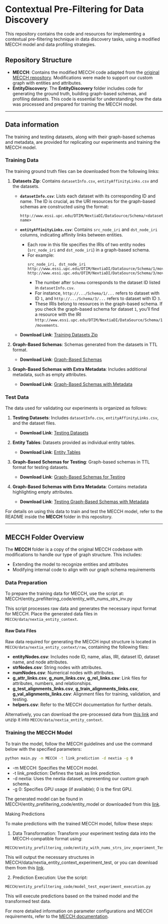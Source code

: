 # Contextual Pre-Filtering for Data Discovery

This repository contains the code and resources for implementing a contextual pre-filtering technique in data discovery tasks, using a modified MECCH model and data profiling strategies.

## Repository Structure

- **MECCH**: Contains the modified MECCH code adapted from the [original MECCH repository](https://github.com/cynricfu/MECCH/tree/master). Modifications were made to support our custom graph with entities and attributes.
- **EntityDiscovery**: The **EntityDiscovery** folder includes code for generating the ground truth, building graph-based schemas, and profiling datasets. This code is essential for understanding how the data was processed and prepared for training the MECCH model.

---

## Data information

The training and testing datasets, along with their graph-based schemas and metadata, are provided for replicating our experiments and training the MECCH model.

### Training Data

The training ground truth files can be downloaded from the following links:

1. **Datasets Zip**: Contains `datasetInfo.csv`, `entityAffinityLinks.csv` and the datasets.
   - **`datasetInfo.csv`**: Lists each dataset with its corresponding ID and name. The ID is crucial, as the URI resources for the graph-based schemas are constructed using the format:
     ```
     http://www.essi.upc.edu/DTIM/NextiaDI/DataSource/Schema/<datasetID>/<resource name>
     ```
   - **`entityAffinityLinks.csv`**: Contains `src_node_iri` and `dst_node_iri` columns, indicating affinity links between entities.
     - Each row in this file specifies the IRIs of two entity nodes (`src_node_iri` and `dst_node_iri`) in a graph-based schema.  
     - For example:
       ```
       src_node_iri, dst_node_iri
       http://www.essi.upc.edu/DTIM/NextiaDI/DataSource/Schema/1/movements, http://www.essi.upc.edu/DTIM/NextiaDI/DataSource/Schema/3/movements
       ```
       - The number after `Schema` corresponds to the dataset ID listed in `datasetInfo.csv`.  
       - For instance, `http://.../Schema/1/...` refers to dataset with ID `1`, and `http://.../Schema/3/...` refers to dataset with ID `3`.  
       - These IRIs belong to resources in the graph-based schema. If you check the graph-based schema for dataset `1`, you’ll find a resource with the IRI `http://www.essi.upc.edu/DTIM/NextiaDI/DataSource/Schema/1/movements`.  

   - **Download Link**: [Training Datasets Zip](https://mydisk.cs.upc.edu/s/AfCn9dskZL9dpja)

2. **Graph-Based Schemas**: Schemas generated from the datasets in TTL format.
   - **Download Link**: [Graph-Based Schemas](https://mydisk.cs.upc.edu/s/74kTEcE4tB25f9G)

3. **Graph-Based Schemas with Extra Metadata**: Includes additional metadata, such as empty attributes.
   - **Download Link**: [Graph-Based Schemas with Metadata](https://mydisk.cs.upc.edu/s/ZNEzES7FYScFE52)


### Test Data

   The data used for validating our experiments is organized as follows:

   1. **Testing Datasets**: Includes `datasetInfo.csv`, `entityAffinityLinks.csv`, and the dataset files.
      - **Download Link**: [Testing Datasets](https://mydisk.cs.upc.edu/s/dsgBiTyxkmaFKJj)

   2. **Entity Tables**: Datasets provided as individual entity tables.
      - **Download Link**: [Entity Tables](https://mydisk.cs.upc.edu/s/ye3t3qgDPtzLTBk)

   3. **Graph-Based Schemas for Testing**: Graph-based schemas in TTL format for testing datasets.
      - **Download Link**: [Graph-Based Schemas for Testing](https://mydisk.cs.upc.edu/s/k44GXK2BBEfiEQ6)

   4. **Graph-Based Schemas with Extra Metadata**: Contains metadata highlighting empty attributes.
      - **Download Link**: [Testing Graph-Based Schemas with Metadata](https://mydisk.cs.upc.edu/s/k44GXK2BBEfiEQ6)

   For details on using this data to train and test the MECCH model, refer to the README inside the **MECCH** folder in this repository.   


---



## MECCH Folder Overview

The **MECCH** folder is a copy of the original MECCH codebase with modifications to handle our type of graph structure. This includes:
- Extending the model to recognize entities and attributes
- Modifying internal code to align with our graph schema requirements

### Data Preparation

To prepare the training data for MECCH, use the script at: MECCH/entity_prefiltering_code/entity_with_nums_strs_inv.py


This script processes raw data and generates the necessary input format for MECCH. Place the generated data files in `MECCH/data/nextia_entity_context`.

#### Raw Data Files

Raw data required for generating the MECCH input structure is located in `MECCH/data/nextia_entity_context/raw`, containing the following files:
- **entityNodes.csv**: Includes node ID, name, alias, IRI, dataset ID, dataset name, and node attributes.
- **strNodes.csv**: String nodes with attributes.
- **numNodes.csv**: Numerical nodes with attributes.
- **g_attr_links.csv**, **g_num_links.csv**, **g_rel_links.csv**: Link files for attributes, numbers, and relationships.
- **g_test_alignments_links.csv**, **g_train_alignments_links.csv**, **g_val_alignments_links.csv**: Alignment files for training, validation, and testing.
- **helpers.csv**: Refer to the MECCH documentation for further details.

Alternatively, you can download the pre-processed data from [this link](https://mydisk.cs.upc.edu/s/Mna387A4aZDmLbG) and unzip it into `MECCH/data/nextia_entity_context`.

### Training the MECCH Model

To train the model, follow the MECCH guidelines and use the command below with the specified parameters:

```bash
python main.py -m MECCH -t link_prediction -d nextia -g 0
```
* -m MECCH: Specifies the MECCH model.
* -t link_prediction: Defines the task as link prediction.
* -d nextia: Uses the nextia dataset, representing our custom graph schema.
* -g 0: Specifies GPU usage (if available); 0 is the first GPU.

The generated model can be found in MECCH/entity_prefiltering_code/entity_model or downloaded from this [link](https://mydisk.cs.upc.edu/s/AXsQCyYncw37zqe).

Making Predictions

To make predictions with the trained MECCH model, follow these steps:

1. Data Transformation: Transform your experiment testing data into the MECCH-compatible format using:

```
MECCH/entity_prefiltering_code/entity_with_nums_strs_inv_experiment_Test.py
```

This will output the necessary structures in MECCH/data/nextia_entity_context_experiment_test, or you can download them from this [link](https://mydisk.cs.upc.edu/s/omTYmZzGac4XiwM).

2. Prediction Execution: Use the script:

```
MECCH/entity_prefiltering_code/model_test_experiment_execution.py

```
This will execute predictions based on the trained model and the transformed test data.


For more detailed information on parameter configurations and MECCH requirements, refer to the [MECCH documentation](https://github.com/cynricfu/MECCH/tree/master).
